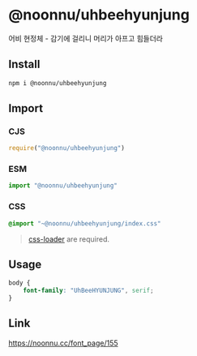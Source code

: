 # @noonnu/uhbeehyunjung
어비 현정체 - 감기에 걸리니 머리가 아프고 힘들더라

## Install
```sh
npm i @noonnu/uhbeehyunjung
```
## Import
### CJS
```js
require("@noonnu/uhbeehyunjung")
```
### ESM
```js
import "@noonnu/uhbeehyunjung"
```
### CSS 
```css
@import "~@noonnu/uhbeehyunjung/index.css"
```
> [css-loader](https://github.com/webpack-contrib/css-loader) are required.

## Usage
```css
body {
    font-family: "UhBeeHYUNJUNG", serif;
}
```

## Link
https://noonnu.cc/font_page/155